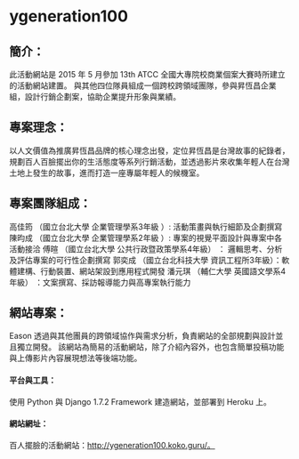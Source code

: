 # ygeneration100

## 簡介：
此活動網站是 2015 年 5 月參加 13th ATCC 全國大專院校商業個案大賽時所建立的活動網站建置。
與其他四位隊員組成一個跨校跨領域團隊，參與昇恆昌企業組，設計行銷企劃案，協助企業提升形象與業績。 

## 專案理念：
以人文價值為推廣昇恆昌品牌的核心理念出發，定位昇恆昌是台灣故事的紀錄者，規劃百人百臉擺出你的生活態度等系列行銷活動，並透過影片來收集年輕人在台灣土地上發生的故事，進而打造一座專屬年輕人的候機室。

## 專案團隊組成：
高佳筠 （國立台北大學 企業管理學系3年級 ）: 活動策畫與執行細節及企劃撰寫
陳昀成 （國立台北大學 企業管理學系2年級 ）: 專案的視覺平面設計與專案中各活動接洽
傅暄 （國立台北大學 公共行政暨政策學系4年級） ： 邏輯思考、分析及評估專案的可行性企劃撰寫
郭奕成 （國立台北科技大學 資訊工程所3年級）：軟體建構、行動裝置、網站架設到應用程式開發
潘元琪 （輔仁大學 英國語文學系4年級） ：文案撰寫、採訪報導能力與高專案執行能力

## 網站專案：
Eason 透過與其他團員的跨領域協作與需求分析，負責網站的全部規劃與設計並且獨立開發。
該網站為簡易的活動網站，除了介紹內容外，也包含簡單投稿功能與上傳影片內容展現想法等後端功能。

#### 平台與工具：
使用 Python 與 Django 1.7.2 Framework 建造網站，並部署到 Heroku 上。

#### 網站網址：
百人擺臉的活動網站：http://ygeneration100.koko.guru/。
